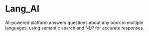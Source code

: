 # Lang_AI
AI-powered platform answers questions about any book in multiple languages, using semantic search and NLP for accurate responses.
